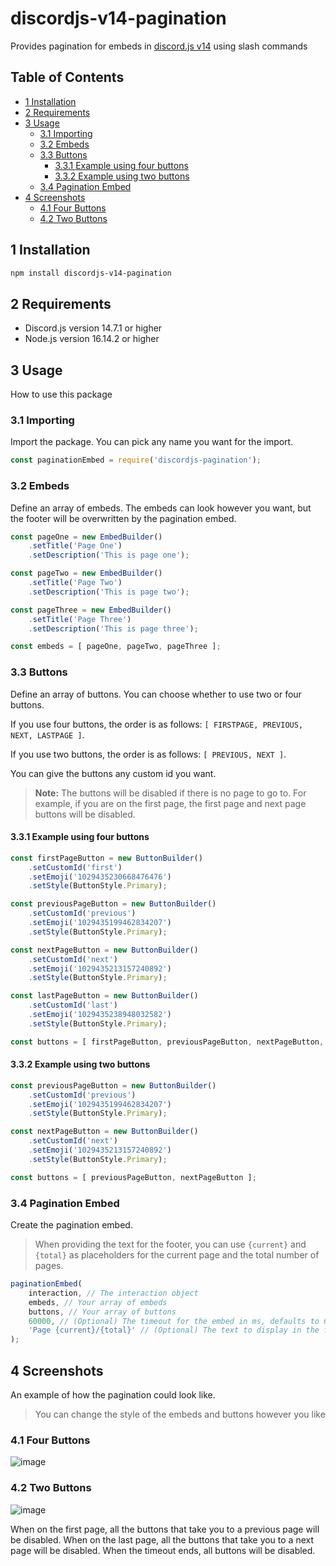 # discordjs-v14-pagination
Provides pagination for embeds in [discord.js v14](https://github.com/discordjs/discord.js/tree/main) using slash commands

## Table of Contents
- [1 Installation](#1-installation)
- [2 Requirements](#2-requirements)
- [3 Usage](#3-usage)
  - [3.1 Importing](#31-importing)
  - [3.2 Embeds](#32-embeds)
  - [3.3 Buttons](#33-buttons)
    - [3.3.1 Example using four buttons](#331-example-using-four-buttons)
    - [3.3.2 Example using two buttons](#332-example-using-two-buttons)
  - [3.4 Pagination Embed](#34-pagination-embed)
- [4 Screenshots](#4-screenshots)
    - [4.1 Four Buttons](#41-four-buttons)
    - [4.2 Two Buttons](#42-two-buttons)

## 1 Installation
```bash
npm install discordjs-v14-pagination
```

## 2 Requirements
- Discord.js version 14.7.1 or higher
- Node.js version 16.14.2 or higher

## 3 Usage
How to use this package
### 3.1 Importing
Import the package. You can pick any name you want for the import.
```js
const paginationEmbed = require('discordjs-pagination');
```

### 3.2 Embeds
Define an array of embeds. The embeds can look however you want, but the footer will be overwritten by the pagination embed.
```js
const pageOne = new EmbedBuilder()
    .setTitle('Page One')
    .setDescription('This is page one');

const pageTwo = new EmbedBuilder()
    .setTitle('Page Two')
    .setDescription('This is page two');

const pageThree = new EmbedBuilder()
    .setTitle('Page Three')
    .setDescription('This is page three');

const embeds = [ pageOne, pageTwo, pageThree ];
```

### 3.3 Buttons
Define an array of buttons. You can choose whether to use two or four buttons. 

If you use four buttons, the order is as follows: `[ FIRSTPAGE, PREVIOUS, NEXT, LASTPAGE ]`. 

If you use two buttons, the order is as follows: `[ PREVIOUS, NEXT ]`.

You can give the buttons any custom id you want.
> **Note:** The buttons will be disabled if there is no page to go to. For example, if you are on the first page, the first page and next page buttons will be disabled.

#### 3.3.1 Example using four buttons
```js
const firstPageButton = new ButtonBuilder()
    .setCustomId('first')
    .setEmoji('1029435230668476476')
    .setStyle(ButtonStyle.Primary);

const previousPageButton = new ButtonBuilder()
    .setCustomId('previous')
    .setEmoji('1029435199462834207')
    .setStyle(ButtonStyle.Primary);

const nextPageButton = new ButtonBuilder()
    .setCustomId('next')
    .setEmoji('1029435213157240892')
    .setStyle(ButtonStyle.Primary);

const lastPageButton = new ButtonBuilder()
    .setCustomId('last')
    .setEmoji('1029435238948032582')
    .setStyle(ButtonStyle.Primary);

const buttons = [ firstPageButton, previousPageButton, nextPageButton, lastPageButton ];
```

#### 3.3.2 Example using two buttons
```js
const previousPageButton = new ButtonBuilder()
    .setCustomId('previous')
    .setEmoji('1029435199462834207')
    .setStyle(ButtonStyle.Primary);

const nextPageButton = new ButtonBuilder()
    .setCustomId('next')
    .setEmoji('1029435213157240892')
    .setStyle(ButtonStyle.Primary);

const buttons = [ previousPageButton, nextPageButton ];
```

### 3.4 Pagination Embed
Create the pagination embed.
> When providing the text for the footer, you can use `{current}` and `{total}` as placeholders for the current page and the total number of pages.
```js
paginationEmbed(
    interaction, // The interaction object
    embeds, // Your array of embeds
    buttons, // Your array of buttons
    60000, // (Optional) The timeout for the embed in ms, defaults to 60000 (1 minute)
    'Page {current}/{total}' // (Optional) The text to display in the footer, defaults to 'Page {current}/{total}'
);
```

## 4 Screenshots
An example of how the pagination could look like.

> You can change the style of the embeds and buttons however you like

### 4.1 Four Buttons
![image](https://user-images.githubusercontent.com/123409977/214140917-013f38a3-a7bf-41df-b9b0-4f9b794b6f16.png)
### 4.2 Two Buttons
![image](https://user-images.githubusercontent.com/123409977/214140338-76f159cc-8a52-423a-98e1-fef660ccfcb7.png)

When on the first page, all the buttons that take you to a previous page will be disabled. When on the last page, all the buttons that take you to a next page will be disabled. When the timeout ends, all buttons will be disabled.

